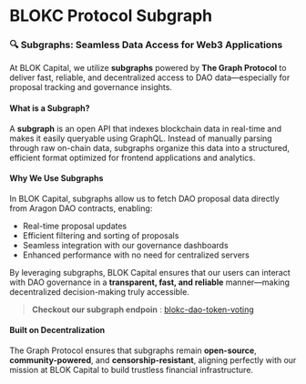 # BLOKC Protocol Subgraph

### 🔍 Subgraphs: Seamless Data Access for Web3 Applications

At BLOK Capital, we utilize **subgraphs** powered by **The Graph Protocol** to deliver fast, reliable, and decentralized access to DAO data—especially for proposal tracking and governance insights.

#### What is a Subgraph?

A **subgraph** is an open API that indexes blockchain data in real-time and makes it easily queryable using GraphQL. Instead of manually parsing through raw on-chain data, subgraphs organize this data into a structured, efficient format optimized for frontend applications and analytics.

#### Why We Use Subgraphs

In BLOK Capital, subgraphs allow us to fetch DAO proposal data directly from Aragon DAO contracts, enabling:

*  Real-time proposal updates
*  Efficient filtering and sorting of proposals
*  Seamless integration with our governance dashboards
*  Enhanced performance with no need for centralized servers

By leveraging subgraphs, BLOK Capital ensures that our users can interact with DAO governance in a **transparent, fast, and reliable** manner—making decentralized decision-making truly accessible.

> **Checkout our subgraph endpoin** : [blokc-dao-token-voting](https://thegraph.com/explorer/subgraphs/kbrg2GxMGs8DrQcLUtVbn8becrzYjwhxsY1EaLF5pFq?view=Query&chain=arbitrum-one)

#### Built on Decentralization

The Graph Protocol ensures that subgraphs remain **open-source**, **community-powered**, and **censorship-resistant**, aligning perfectly with our mission at BLOK Capital to build trustless financial infrastructure.